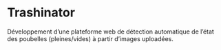 # Trashinator
Développement d’une plateforme web de détection automatique de l’état des poubelles (pleines/vides) à partir d’images uploadées. 

